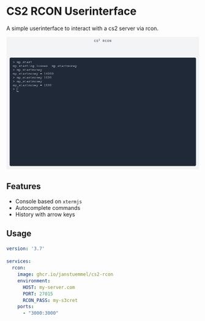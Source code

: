 # CS2 RCON Userinterface

A simple userinterface to interact with a cs2 server via rcon.

<picture>
  <source media="(prefers-color-scheme: dark)" srcset="./docs/screen-dark.png">
  <img src="./docs/screen-light.png">
</picture>


## Features

* Console based on `xtermjs`
* Autocomplete commands
* History with arrow keys

## Usage

```yml
version: '3.7'

services:
  rcon:
    image: ghcr.io/janstuemmel/cs2-rcon
    environment:
      HOST: my-server.com
      PORT: 27015
      RCON_PASS: my-s3cret
    ports:
      - "3000:3000"
```